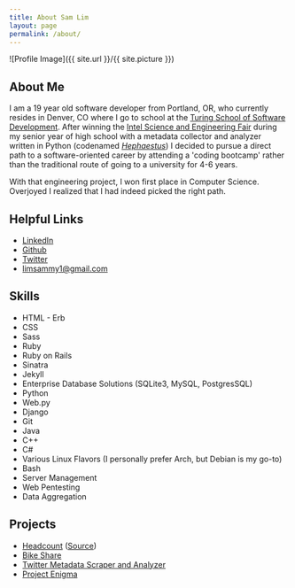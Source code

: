 ```yaml
---
title: About Sam Lim
layout: page
permalink: /about/
---
```

![Profile Image]({{ site.url }}/{{ site.picture }})

<h2>About Me</h2>

I am a 19 year old software developer from Portland, OR, who currently resides in Denver, CO where I go to school at the [Turing School of Software Development](https://www.turing.io/). After winning the [Intel Science and Engineering Fair](https://student.societyforscience.org/intel-isef?mode=topic&context=6) during my senior year of high school with a metadata collector and analyzer written in Python (codenamed [_Hephaestus_](https://github.com/limsammy/ISEF)) I decided to pursue a direct path to a software-oriented career by attending a 'coding bootcamp' rather than the traditional route of going to a university for 4-6 years.

With that engineering project, I won first place in Computer Science. Overjoyed I realized that I had indeed picked the right path.


<h2>Helpful Links</h2>

- [LinkedIn](https://www.linkedin.com/in/samuelharrisonlim/)
- [Github](https://github.com/limsammy)
- [Twitter](https://twitter.com/SamLim44)
- [limsammy1@gmail.com](mailto:limsammy1@gmail.com?Subject=From%20your%20blog)

<h2>Skills</h2>

<ul class="skill-list">
	<li>HTML - Erb</li>
	<li>CSS</li>
	<li>Sass</li>
	<li>Ruby</li>
	<li>Ruby on Rails</li>
	<li>Sinatra</li>
	<li>Jekyll</li>
	<li>Enterprise Database Solutions (SQLite3, MySQL, PostgresSQL)</li>
	<li>Python</li>
	<li>Web.py</li>
	<li>Django</li>
	<li>Git</li>
	<li>Java</li>
	<li>C++</li>
	<li>C#</li>
	<li>Various Linux Flavors (I personally prefer Arch, but Debian is my go-to)</li>
	<li>Bash</li>
	<li>Server Management</li>
	<li>Web Pentesting</li>
	<li>Data Aggregation</li>
</ul>

<h2>Projects</h2>

<ul>
	<li><a href="https://iamchrissmith.io/headcount/">Headcount</a> (<a href="https://github.com/iamchrissmith/headcount">Source</a>)</li>
	<li><a href="https://github.com/limsammy/bike-share">Bike Share</a></li>
	<li><a href="https://github.com/limsammy/ISEF">Twitter Metadata Scraper and Analyzer</a></li>
	<li><a href="https://limsammy.github.io/2017/project-enigma">Project Enigma</a></li>
</ul>
